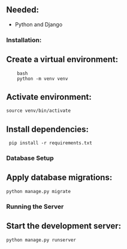 ## Needed:
- Python and Django

### Installation:

## Create a virtual environment:
```
	bash
    python -m venv venv
```

## Activate environment:
```
source venv/bin/activate
```

## Install dependencies:

```
 pip install -r requirements.txt
```

### Database Setup
##  Apply database migrations:

```
python manage.py migrate
```

### Running the Server

## Start the development server:

```
python manage.py runserver
```

